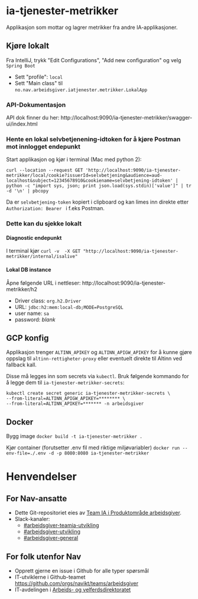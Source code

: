 # ia-tjenester-metrikker

Applikasjon som mottar og lagrer metrikker fra andre IA-applikasjoner.

## Kjøre lokalt

Fra IntelliJ, trykk "Edit Configurations", "Add new configuration" og velg `Spring Boot`

- Sett "profile": `local`
- Sett "Main class" til `no.nav.arbeidsgiver.iatjenester.metrikker.LokalApp`

### API-Dokumentasjon

API dok finner du her: http://localhost:9090/ia-tjenester-metrikker/swagger-ui/index.html

### Hente en lokal selvbetjenening-idtoken for å kjøre Postman mot innlogget endepunkt

Start applikasjon og kjør i terminal (Mac med python 2):

`curl --location --request GET 'http://localhost:9090/ia-tjenester-metrikker/local/cookie?issuerId=selvbetjening&audience=aud-localhost&subject=12345678910&cookiename=selvbetjening-idtoken' | python -c "import sys, json; print json.load(sys.stdin)['value']" | tr -d '\n' | pbcopy`

Da er `selvbetjening-token` kopiert i clipboard og kan limes inn direkte etter `Authorization: Bearer ` i f.eks Postman.

### Dette kan du sjekke lokalt

#### Diagnostic endepunkt
I terminal kjør
`curl -v  -X GET "http://localhost:9090/ia-tjenester-metrikker/internal/isalive"`

#### Lokal DB instance
Åpne følgende URL i nettleser: http://localhost:9090/ia-tjenester-metrikker/h2 
 - Driver class: `org.h2.Driver`
 - URL: `jdbc:h2:mem:local-db;MODE=PostgreSQL`
 - user name: `sa`
 - password: _blank_

## GCP konfig
Applikasjon trenger `ALTINN_APIKEY` og `ALTINN_APIGW_APIKEY` for å kunne gjøre oppslag til `altinn-rettigheter-proxy` eller eventuelt direkte til Altinn ved fallback kall.

Disse må legges inn som secrets via `kubectl`. Bruk følgende kommando for å legge dem til `ia-tjenester-metrikker-secrets`: 
```
kubectl create secret generic ia-tjenester-metrikker-secrets \
--from-literal=ALTINN_APIGW_APIKEY=******** \
--from-literal=ALTINN_APIKEY=******* -n arbeidsgiver
```


## Docker
Bygg image
`docker build -t ia-tjenester-metrikker .`

Kjør container (forutsetter .env fil med riktige miljøvariabler)
`docker run --env-file=./.env -d -p 8080:8080 ia-tjenester-metrikker`


# Henvendelser

## For Nav-ansatte
* Dette Git-repositoriet eies av [Team IA i Produktområde arbeidsgiver](https://navno.sharepoint.com/sites/intranett-prosjekter-og-utvikling/SitePages/Produktomr%C3%A5de-arbeidsgiver.aspx).
* Slack-kanaler:
  * [#arbeidsgiver-teamia-utvikling](https://nav-it.slack.com/archives/C016KJA7CFK)
  * [#arbeidsgiver-utvikling](https://nav-it.slack.com/archives/CD4MES6BB)
  * [#arbeidsgiver-general](https://nav-it.slack.com/archives/CCM649PDH)

## For folk utenfor Nav
* Opprett gjerne en issue i Github for alle typer spørsmål
* IT-utviklerne i Github-teamet https://github.com/orgs/navikt/teams/arbeidsgiver
* IT-avdelingen i [Arbeids- og velferdsdirektoratet](https://www.nav.no/no/NAV+og+samfunn/Kontakt+NAV/Relatert+informasjon/arbeids-og-velferdsdirektoratet-kontorinformasjon)
